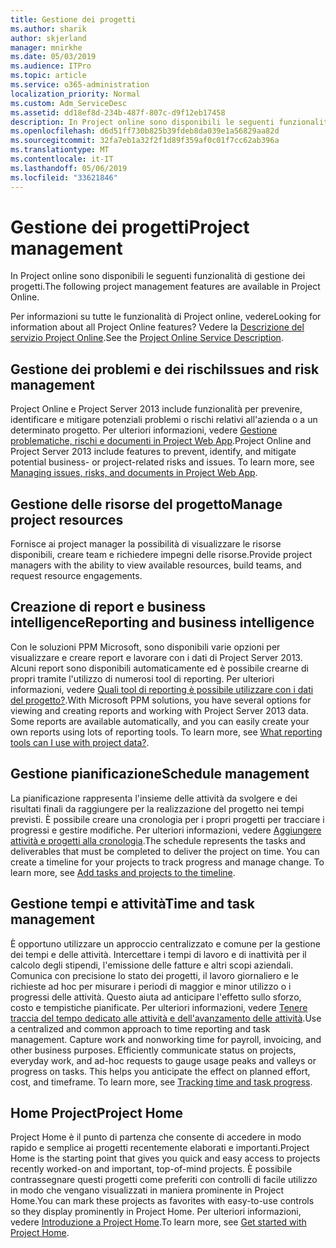 ```yaml
---
title: Gestione dei progetti
ms.author: sharik
author: skjerland
manager: mnirkhe
ms.date: 05/03/2019
ms.audience: ITPro
ms.topic: article
ms.service: o365-administration
localization_priority: Normal
ms.custom: Adm_ServiceDesc
ms.assetid: dd18ef8d-234b-487f-807c-d9f12eb17458
description: In Project online sono disponibili le seguenti funzionalità di gestione dei progetti.
ms.openlocfilehash: d6d51ff730b825b39fdeb8da039e1a56829aa82d
ms.sourcegitcommit: 32fa7eb1a32f2f1d89f359af0c01f7cc62ab396a
ms.translationtype: MT
ms.contentlocale: it-IT
ms.lasthandoff: 05/06/2019
ms.locfileid: "33621846"
---
```

# <a name="project-management"></a><span data-ttu-id="ef375-103">Gestione dei progetti</span><span class="sxs-lookup"><span data-stu-id="ef375-103">Project management</span></span>

<span data-ttu-id="ef375-104">In Project online sono disponibili le seguenti funzionalità di gestione dei progetti.</span><span class="sxs-lookup"><span data-stu-id="ef375-104">The following project management features are available in Project Online.</span></span>
  
<span data-ttu-id="ef375-105">Per informazioni su tutte le funzionalità di Project online, vedere</span><span class="sxs-lookup"><span data-stu-id="ef375-105">Looking for information about all Project Online features?</span></span> <span data-ttu-id="ef375-106">Vedere la [Descrizione del servizio Project Online](project-online-service-description.md).</span><span class="sxs-lookup"><span data-stu-id="ef375-106">See the [Project Online Service Description](project-online-service-description.md).</span></span>
  
## <a name="issues-and-risk-management"></a><span data-ttu-id="ef375-107">Gestione dei problemi e dei rischi</span><span class="sxs-lookup"><span data-stu-id="ef375-107">Issues and risk management</span></span>
<span data-ttu-id="ef375-108"><a name="bkmk_IssuesRiskManagement"> </a></span><span class="sxs-lookup"><span data-stu-id="ef375-108"></span></span>

<span data-ttu-id="ef375-p102">Project Online e Project Server 2013 include funzionalità per prevenire, identificare e mitigare potenziali problemi o rischi relativi all'azienda o a un determinato progetto. Per ulteriori informazioni, vedere [Gestione problematiche, rischi e documenti in Project Web App](https://go.microsoft.com/fwlink/?LinkId=402634).</span><span class="sxs-lookup"><span data-stu-id="ef375-p102">Project Online and Project Server 2013 include features to prevent, identify, and mitigate potential business- or project-related risks and issues. To learn more, see [Managing issues, risks, and documents in Project Web App](https://go.microsoft.com/fwlink/?LinkId=402634).</span></span>
  
## <a name="manage-project-resources"></a><span data-ttu-id="ef375-111">Gestione delle risorse del progetto</span><span class="sxs-lookup"><span data-stu-id="ef375-111">Manage project resources</span></span>
<span data-ttu-id="ef375-112"><a name="bkmk_ManageProjectResources"> </a></span><span class="sxs-lookup"><span data-stu-id="ef375-112"></span></span>

<span data-ttu-id="ef375-113">Fornisce ai project manager la possibilità di visualizzare le risorse disponibili, creare team e richiedere impegni delle risorse.</span><span class="sxs-lookup"><span data-stu-id="ef375-113">Provide project managers with the ability to view available resources, build teams, and request resource engagements.</span></span>
  
## <a name="reporting-and-business-intelligence"></a><span data-ttu-id="ef375-114">Creazione di report e business intelligence</span><span class="sxs-lookup"><span data-stu-id="ef375-114">Reporting and business intelligence</span></span>
<span data-ttu-id="ef375-115"><a name="bkmk_ReportingBusinessIntelligence"> </a></span><span class="sxs-lookup"><span data-stu-id="ef375-115"></span></span>

<span data-ttu-id="ef375-p103">Con le soluzioni PPM Microsoft, sono disponibili varie opzioni per visualizzare e creare report e lavorare con i dati di Project Server 2013. Alcuni report sono disponibili automaticamente ed è possibile crearne di propri tramite l'utilizzo di numerosi tool di reporting. Per ulteriori informazioni, vedere [Quali tool di reporting è possibile utilizzare con i dati del progetto?](https://go.microsoft.com/fwlink/?LinkId=402642).</span><span class="sxs-lookup"><span data-stu-id="ef375-p103">With Microsoft PPM solutions, you have several options for viewing and creating reports and working with Project Server 2013 data. Some reports are available automatically, and you can easily create your own reports using lots of reporting tools. To learn more, see [What reporting tools can I use with project data?](https://go.microsoft.com/fwlink/?LinkId=402642).</span></span>
  
## <a name="schedule-management"></a><span data-ttu-id="ef375-119">Gestione pianificazione</span><span class="sxs-lookup"><span data-stu-id="ef375-119">Schedule management</span></span>
<span data-ttu-id="ef375-120"><a name="bkmk_ScheduleManagement"> </a></span><span class="sxs-lookup"><span data-stu-id="ef375-120"></span></span>

<span data-ttu-id="ef375-p104">La pianificazione rappresenta l'insieme delle attività da svolgere e dei risultati finali da raggiungere per la realizzazione del progetto nei tempi previsti. È possibile creare una cronologia per i propri progetti per tracciare i progressi e gestire modifiche. Per ulteriori informazioni, vedere [Aggiungere attività e progetti alla cronologia](https://go.microsoft.com/fwlink/?LinkID=402655).</span><span class="sxs-lookup"><span data-stu-id="ef375-p104">The schedule represents the tasks and deliverables that must be completed to deliver the project on time. You can create a timeline for your projects to track progress and manage change. To learn more, see [Add tasks and projects to the timeline](https://go.microsoft.com/fwlink/?LinkID=402655).</span></span>
  
## <a name="time-and-task-management"></a><span data-ttu-id="ef375-124">Gestione tempi e attività</span><span class="sxs-lookup"><span data-stu-id="ef375-124">Time and task management</span></span>
<span data-ttu-id="ef375-125"><a name="bkmk_TimeTaskManagement"> </a></span><span class="sxs-lookup"><span data-stu-id="ef375-125"></span></span>

<span data-ttu-id="ef375-p105">È opportuno utilizzare un approccio centralizzato e comune per la gestione dei tempi e delle attività. Intercettare i tempi di lavoro e di inattività per il calcolo degli stipendi, l'emissione delle fatture e altri scopi aziendali. Comunica con precisione lo stato dei progetti, il lavoro giornaliero e le richieste ad hoc per misurare i periodi di maggior e minor utilizzo o i progressi delle attività. Questo aiuta ad anticipare l'effetto sullo sforzo, costo e tempistiche pianificate. Per ulteriori informazioni, vedere [Tenere traccia del tempo dedicato alle attività e dell'avanzamento delle attività](https://go.microsoft.com/fwlink/p/?LinkId=271321).</span><span class="sxs-lookup"><span data-stu-id="ef375-p105">Use a centralized and common approach to time reporting and task management. Capture work and nonworking time for payroll, invoicing, and other business purposes. Efficiently communicate status on projects, everyday work, and ad-hoc requests to gauge usage peaks and valleys or progress on tasks. This helps you anticipate the effect on planned effort, cost, and timeframe. To learn more, see [Tracking time and task progress](https://go.microsoft.com/fwlink/p/?LinkId=271321).</span></span>

## <a name="project-home"></a><span data-ttu-id="ef375-131">Home Project</span><span class="sxs-lookup"><span data-stu-id="ef375-131">Project Home</span></span>
<span data-ttu-id="ef375-132">Project Home è il punto di partenza che consente di accedere in modo rapido e semplice ai progetti recentemente elaborati e importanti.</span><span class="sxs-lookup"><span data-stu-id="ef375-132">Project Home is the starting point that gives you quick and easy access to projects recently worked-on and important, top-of-mind projects.</span></span> <span data-ttu-id="ef375-133">È possibile contrassegnare questi progetti come preferiti con controlli di facile utilizzo in modo che vengano visualizzati in maniera prominente in Project Home.</span><span class="sxs-lookup"><span data-stu-id="ef375-133">You can mark these projects as favorites with easy-to-use controls so they display prominently in Project Home.</span></span> <span data-ttu-id="ef375-134">Per ulteriori informazioni, vedere [Introduzione a Project Home](https://support.office.com/article/get-started-with-project-home-a3b38418-35e7-4df4-8e4a-ba6a4fa0562a?ui=en-US&rs=en-US&ad=US).</span><span class="sxs-lookup"><span data-stu-id="ef375-134">To learn more, see [Get started with Project Home](https://support.office.com/article/get-started-with-project-home-a3b38418-35e7-4df4-8e4a-ba6a4fa0562a?ui=en-US&rs=en-US&ad=US).</span></span>


